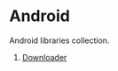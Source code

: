 # Android

Android libraries collection.

1. [Downloader](https://github.com/TamDevs/android/tree/main/downloader)
